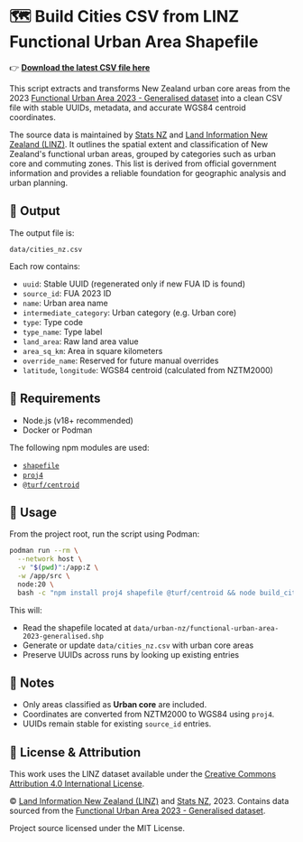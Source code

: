 # 🗺️ Build Cities CSV from LINZ Functional Urban Area Shapefile

👉 **[Download the latest CSV file here](data/cities_nz.csv)**

This script extracts and transforms New Zealand urban core areas from the 2023 [Functional Urban Area 2023 - Generalised dataset](https://datafinder.stats.govt.nz/layer/111270-functional-urban-area-2023-generalised/) into a clean CSV file with stable UUIDs, metadata, and accurate WGS84 centroid coordinates.

The source data is maintained by [Stats NZ](https://www.stats.govt.nz/) and [Land Information New Zealand (LINZ)](https://www.linz.govt.nz/). It outlines the spatial extent and classification of New Zealand's functional urban areas, grouped by categories such as urban core and commuting zones. This list is derived from official government information and provides a reliable foundation for geographic analysis and urban planning.

## 📂 Output

The output file is:

```
data/cities_nz.csv
```

Each row contains:

- `uuid`: Stable UUID (regenerated only if new FUA ID is found)
- `source_id`: FUA 2023 ID
- `name`: Urban area name
- `intermediate_category`: Urban category (e.g. Urban core)
- `type`: Type code
- `type_name`: Type label
- `land_area`: Raw land area value
- `area_sq_km`: Area in square kilometers
- `override_name`: Reserved for future manual overrides
- `latitude`, `longitude`: WGS84 centroid (calculated from NZTM2000)

## 🧰 Requirements

- Node.js (v18+ recommended)
- Docker or Podman

The following npm modules are used:
- [`shapefile`](https://www.npmjs.com/package/shapefile)
- [`proj4`](https://www.npmjs.com/package/proj4)
- [`@turf/centroid`](https://www.npmjs.com/package/@turf/centroid)

## 🚀 Usage

From the project root, run the script using Podman:

```bash
podman run --rm \
  --network host \
  -v "$(pwd)":/app:Z \
  -w /app/src \
  node:20 \
  bash -c "npm install proj4 shapefile @turf/centroid && node build_cities_datafile_from_linz.js"
```

This will:
- Read the shapefile located at `data/urban-nz/functional-urban-area-2023-generalised.shp`
- Generate or update `data/cities_nz.csv` with urban core areas
- Preserve UUIDs across runs by looking up existing entries

## 📌 Notes

- Only areas classified as **Urban core** are included.
- Coordinates are converted from NZTM2000 to WGS84 using `proj4`.
- UUIDs remain stable for existing `source_id` entries.

## 📄 License & Attribution

This work uses the LINZ dataset available under the [Creative Commons Attribution 4.0 International License](https://creativecommons.org/licenses/by/4.0/).

© [Land Information New Zealand (LINZ)](https://www.linz.govt.nz/) and [Stats NZ](https://www.stats.govt.nz/), 2023. Contains data sourced from the [Functional Urban Area 2023 - Generalised dataset](https://datafinder.stats.govt.nz/layer/111270-functional-urban-area-2023-generalised/).

Project source licensed under the MIT License.

